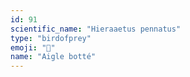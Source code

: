 ```yaml
---
id: 91
scientific_name: "Hieraaetus pennatus"
type: "birdofprey"
emoji: "🦅"
name: "Aigle botté"
---
```

